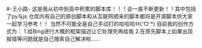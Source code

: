 #-王小路-
这是我从初中到高中积累的脚本库！！！会一直不断更新！！其中包括了py与js
仓库内有自己的原创脚本和从互联网顺来的脚本都将是开源脚本供大家一起学习参考！！
当然不可能全是自己手动打的哈哈哈ꉂꉂ(ᵔᗜᵔ*)
目前我的创作方式为：
1.给Bing进行大概的框架描述让它处理完再给我
2.在原先脚本上如果出现报错等问题就是自己搜索自己解决啦……
